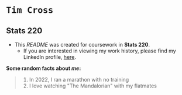 # `Tim Cross`
## Stats 220

* This *README* was created for coursework in **Stats 220**. 
    * If you are interested in viewing my work history, please find my LinkedIn profile, [here](https://www.linkedin.com/in/tim-cross-b4b99b1b8/). 




**Some random facts about _me_:**
> 1. In 2022, I ran a marathon with no training
> 2. I love watching "The Mandalorian" with my flatmates
